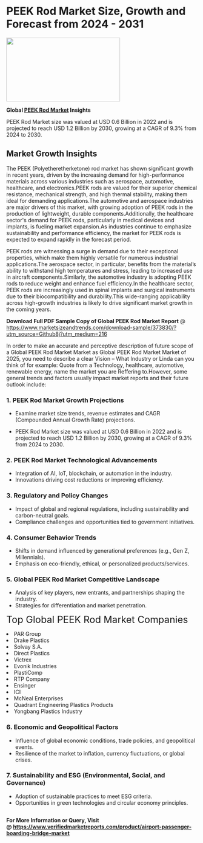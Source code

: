 <H1>PEEK Rod Market Size, Growth and Forecast from 2024 - 2031</H1><img class="aligncenter size-medium wp-image-584254" src="https://thirdeyenews.in/wp-content/uploads/2024/09/Global-Market-Research-300x168.jpeg" alt="" width="300" height="168" /><p><strong>Global&nbsp;<a href="https://www.marketsizeandtrends.com/download-sample/373830/?utm_source=Github8j?utm_medium=216">PEEK Rod Market</a> Insights</strong></p><p>PEEK Rod Market size was valued at USD 0.6 Billion in 2022 and is projected to reach USD 1.2 Billion by 2030, growing at a CAGR of 9.3% from 2024 to 2030.</p><p><h2>Market Growth Insights</h2> <p>The PEEK (Polyetheretherketone) rod market has shown significant growth in recent years, driven by the increasing demand for high-performance materials across various industries such as aerospace, automotive, healthcare, and electronics.PEEK rods are valued for their superior chemical resistance, mechanical strength, and high thermal stability, making them ideal for demanding applications.The automotive and aerospace industries are major drivers of this market, with growing adoption of PEEK rods in the production of lightweight, durable components.Additionally, the healthcare sector's demand for PEEK rods, particularly in medical devices and implants, is fueling market expansion.As industries continue to emphasize sustainability and performance efficiency, the market for PEEK rods is expected to expand rapidly in the forecast period.</p> <p>PEEK rods are witnessing a surge in demand due to their exceptional properties, which make them highly versatile for numerous industrial applications.The aerospace sector, in particular, benefits from the material’s ability to withstand high temperatures and stress, leading to increased use in aircraft components.Similarly, the automotive industry is adopting PEEK rods to reduce weight and enhance fuel efficiency.In the healthcare sector, PEEK rods are increasingly used in spinal implants and surgical instruments due to their biocompatibility and durability.This wide-ranging applicability across high-growth industries is likely to drive significant market growth in the coming years.</p> <p><span class=""><strong>Download Full PDF Sample Copy of Global PEEK Rod Market Report</strong> @ <a href="https://www.marketsizeandtrends.com/download-sample/373830/?utm_source=Github8j?utm_medium=216" target="_blank">https://www.marketsizeandtrends.com/download-sample/373830/?utm_source=Github8j?utm_medium=216</a></span></p><p>In order to make an accurate and perceptive description of future scope of a Global&nbsp;PEEK Rod Market Market as Global&nbsp;PEEK Rod Market Market of 2025, you need to describe a clear Vision &ndash; What Industry or Linda can you think of for example: Quote from a Technology, healthcare, automotive, renewable energy, name the market you are Reffering to.However, some general trends and factors usually impact market reports and their future outlook include:</p><h3>1.&nbsp;<strong>PEEK Rod Market Growth Projections</strong></h3><ul><li>Examine market size trends, revenue estimates and CAGR (Compounded Annual Growth Rate) projections.</li><li><p>PEEK Rod Market size was valued at USD 0.6 Billion in 2022 and is projected to reach USD 1.2 Billion by 2030, growing at a CAGR of 9.3% from 2024 to 2030.</p></li></ul><h3>2.&nbsp;<strong>PEEK Rod Market Technological Advancements</strong></h3><ul><li>Integration of AI, IoT, blockchain, or automation in the industry.</li><li>Innovations driving cost reductions or improving efficiency.</li></ul><h3>3.&nbsp;<strong>Regulatory and Policy Changes</strong></h3><ul><li>Impact of global and regional regulations, including sustainability and carbon-neutral goals.</li><li>Compliance challenges and opportunities tied to government initiatives.</li></ul><h3>4.&nbsp;<strong>Consumer Behavior Trends</strong></h3><ul><li>Shifts in demand influenced by generational preferences (e.g., Gen Z, Millennials).</li><li>Emphasis on eco-friendly, ethical, or personalized products/services.</li></ul><h3>5.&nbsp;<strong>Global PEEK Rod Market Competitive Landscape</strong></h3><ul><li>Analysis of key players, new entrants, and partnerships shaping the industry.</li><li>Strategies for differentiation and market penetration.</li></ul><p data-pm-slice="1 1 []"><span style="color: inherit; font-family: inherit; font-size: 25px;">Top Global PEEK Rod Market Companies</span></p><div class="" data-test-id=""><p><li>PAR Group</li><li> Drake Plastics</li><li> Solvay S.A.</li><li> Direct Plastics</li><li> Victrex</li><li> Evonik Industries</li><li> PlastiComp</li><li> RTP Company</li><li> Ensinger</li><li> ICI</li><li> McNeal Enterprises</li><li> Quadrant Engineering Plastics Products</li><li> Yongbang Plastics Industry</li></p></div><h3>6.&nbsp;<strong>Economic and Geopolitical Factors</strong></h3><ul><li>Influence of global economic conditions, trade policies, and geopolitical events.</li><li>Resilience of the market to inflation, currency fluctuations, or global crises.</li></ul><h3>7.&nbsp;<strong>Sustainability and ESG (Environmental, Social, and Governance)</strong></h3><ul><li>Adoption of sustainable practices to meet ESG criteria.</li><li>Opportunities in green technologies and circular economy principles.</li></ul><h2><strong style="font-size: 14px;">For More Information or Query, Visit @&nbsp;</strong><a style="background-color: #ffffff; font-size: 14px;" href="https://www.marketsizeandtrends.com/report/peek-rod-market/" target="_blank">https://www.verifiedmarketreports.com/product/airport-passenger-boarding-bridge-market</a></h2>